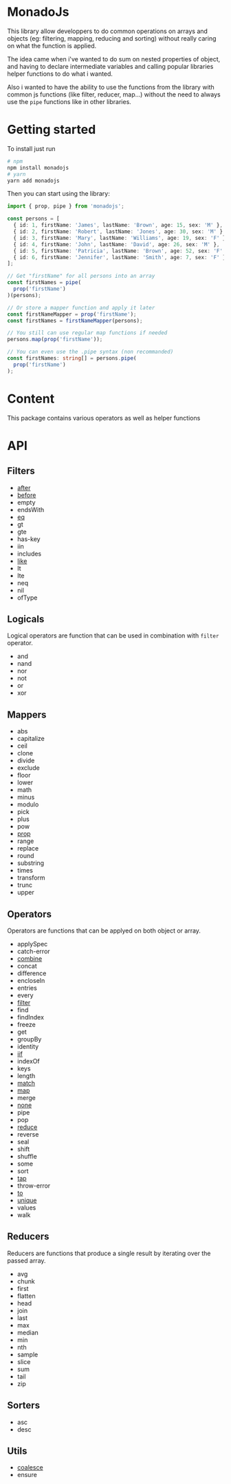 # MonadoJs

This library allow developpers to do common operations on arrays and objects (eg: filtering, mapping, reducing and sorting) without really caring on what the function is applied.

The idea came when i've wanted to do sum on nested properties of object, and having to declare intermediate variables and calling popular libraries helper functions to do what i wanted.

Also i wanted to have the ability to use the functions from the library with common js functions (like filter, reducer, map...) without the need to always use the `pipe` functions like in other libraries.

# Getting started

To install just run

```bash
# npm
npm install monadojs
# yarn
yarn add monadojs
```

Then you can start using the library:

```typescript
import { prop, pipe } from 'monadojs';

const persons = [
  { id: 1, firstName: 'James', lastName: 'Brown', age: 15, sex: 'M' },
  { id: 2, firstName: 'Robert', lastName: 'Jones', age: 30, sex: 'M' },
  { id: 3, firstName: 'Mary', lastName: 'Williams', age: 19, sex: 'F' },
  { id: 4, firstName: 'John', lastName: 'David', age: 26, sex: 'M' },
  { id: 5, firstName: 'Patricia', lastName: 'Brown', age: 52, sex: 'F' },
  { id: 6, firstName: 'Jennifer', lastName: 'Smith', age: 7, sex: 'F' },
];

// Get "firstName" for all persons into an array
const firstNames = pipe(
  prop('firstName')
)(persons);

// Or store a mapper function and apply it later
const firstNameMapper = prop('firstName');
const firstNames = firstNameMapper(persons);

// You still can use regular map functions if needed
persons.map(prop('firstName'));

// You can even use the .pipe syntax (non recommanded)
const firstNames: string[] = persons.pipe(
  prop('firstName')
);
```

# Content
This package contains various operators as well as helper functions

# API

## Filters

- [after](examples/filters/after/index.md)
- [before](examples/filters/before/index.md)
- empty
- endsWith
- [eq](examples/filters/eq/index.md)
- gt
- gte
- has-key
- iin
- includes
- [like](examples/filters/like/index.md)
- lt
- lte
- neq
- nil
- ofType

## Logicals

Logical operators are function that can be used in combination with `filter` operator.

- and
- nand
- nor
- not
- or
- xor

## Mappers

- abs
- capitalize
- ceil
- clone
- divide
- exclude
- floor
- lower
- math
- minus
- modulo
- pick
- plus
- pow
- [prop](examples/mappers/prop/index.md)
- range
- replace
- round
- substring
- times
- transform
- trunc
- upper

## Operators

Operators are functions that can be applyed on both object or array.

- applySpec
- catch-error
- [combine](examples/operators/combine/index.md)
- concat
- difference
- encloseIn
- entries
- every
- [filter](examples/operators/filter/index.md)
- find
- findIndex
- freeze
- get
- groupBy
- identity
- [iif](examples/operators/iif/index.md)
- indexOf
- keys
- length
- [match](examples/operators/match/index.md)
- [map](examples/operators/map/index.md)
- merge
- [none](examples/operators/none/index.md)
- pipe
- pop
- [reduce](examples/operators/reduce/index.md)
- reverse
- seal
- shift
- shuffle
- some
- sort
- [tap](examples/operators/tap/index.md)
- throw-error
- [to](examples/operators/to/index.md)
- [unique](examples/operators/unique/index.md)
- values
- walk

## Reducers

Reducers are functions that produce a single result by iterating over the passed array.

- avg
- chunk
- first
- flatten
- head
- join
- last
- max
- median
- min
- nth
- sample
- slice
- sum
- tail
- zip

## Sorters

- asc
- desc

## Utils

- [coalesce](examples/utils/coalesce/index.md)
- ensure